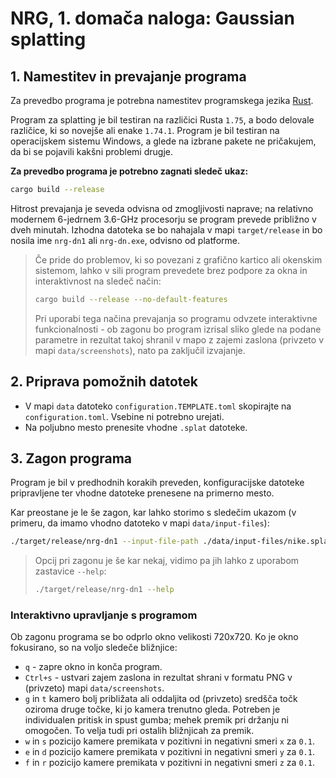# NRG, 1. domača naloga: Gaussian splatting


## 1. Namestitev in prevajanje programa
Za prevedbo programa je potrebna namestitev programskega jezika [Rust](https://www.rust-lang.org/).

Program za splatting je bil testiran na različici Rusta `1.75`, a bodo delovale različice, ki so novejše ali enake `1.74.1`.
Program je bil testiran na operacijskem sistemu Windows, a glede na izbrane pakete ne pričakujem, da bi se pojavili kakšni problemi drugje.


**Za prevedbo programa je potrebno zagnati sledeč ukaz:**
```bash
cargo build --release
```

Hitrost prevajanja je seveda odvisna od zmogljivosti naprave; na relativno modernem 6-jedrnem 3.6-GHz procesorju se 
program prevede približno v dveh minutah.
Izhodna datoteka se bo nahajala v mapi `target/release` in bo nosila ime `nrg-dn1` ali `nrg-dn.exe`, odvisno od platforme.


> Če pride do problemov, ki so povezani z grafično kartico ali okenskim sistemom, 
> lahko v sili program prevedete brez podpore za okna in interaktivnost na sledeč način:
> 
> ```bash
> cargo build --release --no-default-features
> ```
>
> Pri uporabi tega načina prevajanja so programu odvzete interaktivne funkcionalnosti - ob zagonu bo program
> izrisal sliko glede na podane parametre in rezultat takoj shranil v mapo z zajemi zaslona (privzeto v mapi `data/screenshots`),
> nato pa zaključil izvajanje.



## 2. Priprava pomožnih datotek
- V mapi `data` datoteko `configuration.TEMPLATE.toml` skopirajte na `configuration.toml`. Vsebine ni potrebno urejati.
- Na poljubno mesto prenesite vhodne `.splat` datoteke.



## 3. Zagon programa
Program je bil v predhodnih korakih preveden, konfiguracijske datoteke pripravljene ter vhodne datoteke prenesene na primerno mesto.

Kar preostane je le še zagon, kar lahko storimo s sledečim ukazom (v primeru, da imamo vhodno datoteko v mapi `data/input-files`):

```bash
./target/release/nrg-dn1 --input-file-path ./data/input-files/nike.splat --camera-position "(2.1,-0.06,-0.04)"
```

> Opcij pri zagonu je še kar nekaj, vidimo pa jih lahko z uporabom zastavice `--help`:
> ```bash
> ./target/release/nrg-dn1 --help
> ```


### Interaktivno upravljanje s programom
Ob zagonu programa se bo odprlo okno velikosti 720x720. Ko je okno fokusirano, so na voljo sledeče bližnjice:
- `q` - zapre okno in konča program.
- `Ctrl+s` - ustvari zajem zaslona in rezultat shrani v formatu PNG v (privzeto) mapi `data/screenshots`.
- `g` in `t` kamero bolj približata ali oddaljita od (privzeto) sredšča točk oziroma druge točke, ki jo kamera trenutno gleda. Potreben je individualen pritisk in spust gumba; mehek premik pri držanju ni omogočen. To velja tudi pri ostalih bližnjicah za premik.
- `w` in `s` pozicijo kamere premikata v pozitivni in negativni smeri `x` za `0.1`.
- `e` in `d` pozicijo kamere premikata v pozitivni in negativni smeri `y` za `0.1`.
- `f` in `r` pozicijo kamere premikata v pozitivni in negativni smeri `z` za `0.1`.
